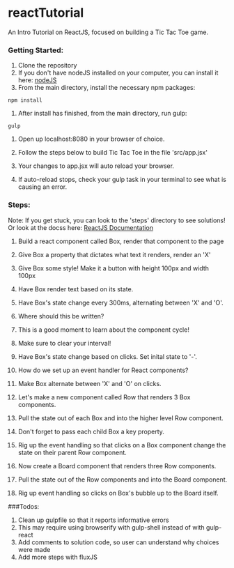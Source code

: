 reactTutorial
=============

An Intro Tutorial on ReactJS, focused on building a Tic Tac Toe game.

### Getting Started:

1. Clone the repository
1. If you don't have nodeJS installed on your computer, you can install it here:
<a href='http://nodejs.org/'>nodeJS</a>
1. From the main directory, install the necessary npm packages:
```
npm install
```
1. After install has finished, from the main directory, run gulp:
```
gulp
```
1. Open up localhost:8080 in your browser of choice.

1. Follow the steps below to build Tic Tac Toe in the file 'src/app.jsx'

1. Your changes to app.jsx will auto reload your browser.

1. If auto-reload stops, check your gulp task in your terminal to see what is causing an error.


### Steps:

Note: If you get stuck, you can look to the 'steps' directory to see solutions! Or look at the docss here:
<a href='http://facebook.github.io/react/docs/getting-started.html'> ReactJS Documentation </a>

1. Build a react component called Box, render that component to the page

1. Give Box a property that dictates what text it renders, render an 'X'

1. Give Box some style! Make it a button with height 100px and width 100px
1. Have Box render text based on its state.

1. Have Box's state change every 300ms, alternating between 'X' and 'O'.
  1. Where should this be written?
  1. This is a good moment to learn about the component cycle!
  1. Make sure to clear your interval!

1. Have Box's state change based on clicks. Set inital state to '-'.
  1. How do we set up an event handler for React components?
  1. Make Box alternate between 'X' and 'O' on clicks.

1. Let's make a new component called Row that renders 3 Box components.

1. Pull the state out of each Box and into the higher level Row component.
  1. Don't forget to pass each child Box a key property.

1. Rig up the event handling so that clicks on a Box component change the 
  state on their parent Row component.

1. Now create a Board component that renders three Row components.

1. Pull the state out of the Row components and into the Board component.

1. Rig up event handling so clicks on Box's bubble up to the Board itself.


###Todos:

1. Clean up gulpfile so that it reports informative errors
  1. This may require using browserify with gulp-shell instead of with gulp-react
1. Add comments to solution code, so user can understand why choices were made
1. Add more steps with fluxJS